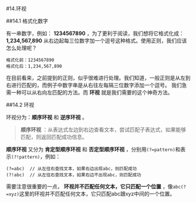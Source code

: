 #14.环视

##14.1 格式化数字
  
  有一串数字，例如： **1234567890** ，为了更利于阅读，我们想将它格式化成： **1,234,567,890** 从右边起每三位数字加一个逗号这种格式。使用正则，我们应该怎么处理呢？
  
```
格式化前：1234567890
格式化后：1,234,567,890
```
  
  在目前看来，之前提到的正则，似乎很难进行处理。我们知道，一般正则是从左到右进行匹配的，而例子中数字串是从右往左每隔三位数字添加一个逗号。
  我们急需一种可以从右向左匹配的方法。而 **环视** 就是我们需要的这个神奇方法。

##14.2 环视

  环视分为：**顺序环视** 和 **逆序环视** 。

> **顺序环视** ：从表达式左边到右边查看文本，尝试匹配子表达式，如果能够匹配，则返回匹配成功信息。

  **顺序环视** 又分为 **肯定型顺序环视** 和 **否定型顺序环视** ，分别用<code>(?=pattern)</code>和表示<code>(?!pattern)</code>，例如：
  
```
(?=abc)  // 从左往右查找文本，如果右边出现abc，则匹配成功
(?!abc)  // 从左往右查找文本，如果右边不出现abc，则匹配成功
```

  需要注意很重要的一点， **环视并不匹配任何文本，它只匹配一个位置** ，像<code>abc(?=xyz)</code>这里的环视并不匹配任何文本，它只匹配abc跟xyz中间的一个位置。
  
  
